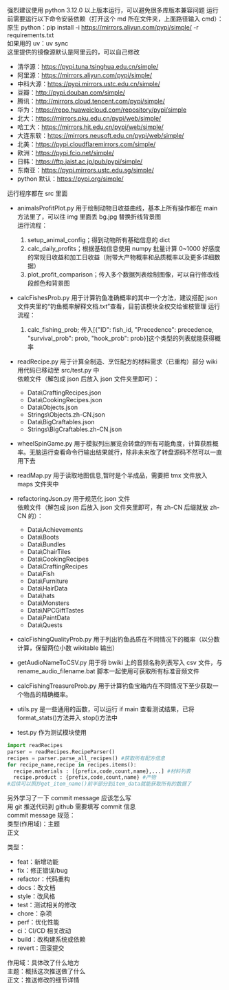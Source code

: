 强烈建议使用 python 3.12.0 以上版本运行，可以避免很多库版本兼容问题
运行前需要运行以下命令安装依赖（打开这个 md 所在文件夹，上面路径输入 cmd）：  
原生 python：pip install -i https://mirrors.aliyun.com/pypi/simple/ -r requirements.txt  
如果用的 uv：uv sync  
这里提供的镜像源默认是阿里云的，可以自己修改

- 清华源：https://pypi.tuna.tsinghua.edu.cn/simple/
- 阿里源：https://mirrors.aliyun.com/pypi/simple/
- 中科大源：https://pypi.mirrors.ustc.edu.cn/simple/
- 豆瓣：http://pypi.douban.com/simple/
- 腾讯：http://mirrors.cloud.tencent.com/pypi/simple/
- 华为：https://repo.huaweicloud.com/repository/pypi/simple
- 北大：https://mirrors.pku.edu.cn/pypi/web/simple/
- 哈工大：https://mirrors.hit.edu.cn/pypi/web/simple/
- 大连东软：https://mirrors.neusoft.edu.cn/pypi/web/simple/
- 北美：https://pypi.cloudflaremirrors.com/simple/
- 欧洲：https://pypi.fcio.net/simple/
- 日韩：https://ftp.jaist.ac.jp/pub/pypi/simple/
- 东南亚：https://pypi.mirrors.ustc.edu.sg/simple/
- python 默认：https://pypi.org/simple/

运行程序都在 src 里面

- animalsProfitPlot.py 用于绘制动物日收益曲线，基本上所有操作都在 main 方法里了，可以往 img 里面丢 bg.jpg 替换折线背景图  
  运行流程：

  1. setup_animal_config；得到动物所有基础信息的 dict
  2. calc_daily_profits；根据基础信息使用 numpy 批量计算 0~1000 好感度的常规日收益和加工日收益（附带大产物概率和品质概率以及更多详细数据）
  3. plot_profit_comparison；传入多个数据列表绘制图像，可以自行修改线段颜色和背景图

- calcFishesProb.py 用于计算钓鱼准确概率的其中一个方法，建议搭配 json 文件夹里的“钓鱼概率解释文档.txt”查看，目前该模块全权交给雀枝管理
  运行流程：

  1. calc_fishing_prob; 传入[{"ID": fish_id, "Precedence": precedence, "survival_prob": prob, "hook_prob": prob}]这个类型的列表就能获得概率

- readRecipe.py 用于计算全制造、烹饪配方的材料需求（已重构）部分 wiki 用代码已移动至 src/test.py 中  
  依赖文件（解包成 json 后放入 json 文件夹里即可）：

  - Data\CraftingRecipes.json
  - Data\CookingRecipes.json
  - Data\Objects.json
  - Strings\Objects.zh-CN.json
  - Data\BigCraftables.json
  - Strings\BigCraftables.zh-CN.json

- wheelSpinGame.py 用于模拟列出展览会转盘的所有可能角度，计算获胜概率。无脑运行查看命令行输出结果就行，除非未来改了转盘源码不然可以一直用下去

- readMap.py 用于读取地图信息,暂时是个半成品，需要把 tmx 文件放入 maps 文件夹中

- refactoringJson.py 用于规范化 json 文件  
  依赖文件（解包成 json 后放入 json 文件夹里即可，有 zh-CN 后缀就放 zh-CN 的）：

  - Data\Achievements
  - Data\Boots
  - Data\Bundles
  - Data\ChairTiles
  - Data\CookingRecipes
  - Data\CraftingRecipes
  - Data\Fish
  - Data\Furniture
  - Data\HairData
  - Data\hats
  - Data\Monsters
  - Data\NPCGiftTastes
  - Data\PaintData
  - Data\Quests

- calcFishingQualityProb.py 用于列出钓鱼品质在不同情况下的概率（以分数计算，保留两位小数 wikitable 输出）

- getAudioNameToCSV.py 用于将 bwiki 上的音频名称列表写入 csv 文件，与 rename_audio_filename.bat 脚本一起使用可获取所有标准音频文件

- calcFishingTreasureProb.py 用于计算钓鱼宝箱内在不同情况下至少获取一个物品的精确概率。

- utils.py 是一些通用的函数，可以运行 if main 查看测试结果，已将 format_stats()方法并入 stop()方法中

- test.py 作为测试模块使用

```python
import readRecipes
parser = readRecipes.RecipeParser()
recipes = parser.parse_all_recipes() #获取所有配方信息
for recipe_name,recipe in recipes.items():
  recipe.materials : [{prefix,code,count,name},...] #材料列表
  recipe.product : {prefix,code,count,name} #产物
#后续可以照抄get_item_name()前半部分到item_data就能获取所有的数据了
```

另外学习了一下 commit message 应该怎么写  
用 git 推送代码到 github 需要填写 commit 信息  
commit message 规范：  
类型(作用域)：主题  
正文

类型：

- feat：新增功能
- fix：修正错误/bug
- refactor：代码重构
- docs：改文档
- style：改风格
- test：测试相关的修改
- chore：杂项
- perf：优化性能
- ci：CI/CD 相关改动
- build：改构建系统或依赖
- revert：回滚提交

作用域：具体改了什么地方  
主题：概括这次推送做了什么  
正文：推送修改的细节详情
